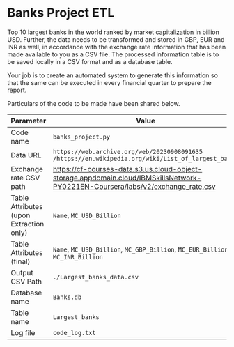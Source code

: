 # Banks Project ETL
Top 10 largest banks in the world ranked by market capitalization in billion USD. Further, the data needs to be transformed and stored in GBP, EUR and INR as well, in accordance with the exchange rate information that has been made available to you as a CSV file. The processed information table is to be saved locally in a CSV format and as a database table.

Your job is to create an automated system to generate this information so that the same can be executed in every financial quarter to prepare the report.

Particulars of the code to be made have been shared below.

<table>
  <thead>
    <tr>
      <th>Parameter</th>
      <th>Value</th>
    </tr>
  </thead>
  <tbody>
    <tr>
      <td>Code name</td>
      <td>
        <code>banks_project.py</code>
      </td>
    </tr>
     <tr>
      <td>Data URL</td>
      <td>
        <code>https://web.archive.org/web/20230908091635 /https://en.wikipedia.org/wiki/List_of_largest_banks</code>
      </td>
    </tr>
     <tr>
      <td>Exchange rate CSV path</td>
      <td>
        <a href="https://cf-courses-data.s3.us.cloud-object-storage.appdomain.cloud/IBMSkillsNetwork-PY0221EN-Coursera/labs/v2/exchange_rate.csv">https://cf-courses-data.s3.us.cloud-object-storage.appdomain.cloud/IBMSkillsNetwork-PY0221EN-Coursera/labs/v2/exchange_rate.csv</a>
      </td>
    </tr>
     <tr>
      <td>Table Attributes (upon Extraction only)</td>
      <td>
        <code>Name</code>,
        <code>MC_USD_Billion</code>
      </td>
    </tr>
     <tr>
      <td>Table Attributes (final)</td>
      <td>
        <code>Name</code>,
        <code>MC_USD_Billion</code>,
        <code>MC_GBP_Billion</code>,
        <code>MC_EUR_Billion</code>,
        <code>MC_INR_Billion</code>
      </td>
    </tr>
     <tr>
      <td>Output CSV Path</td>
      <td>
        <code>./Largest_banks_data.csv</code>
      </td>
    </tr>
     <tr>
      <td>Database name</td>
      <td>
        <code>Banks.db</code>
      </td>
    </tr>
     <tr>
      <td>Table name</td>
      <td>
        <code>Largest_banks</code>
      </td>
    </tr>
     <tr>
      <td>Log file</td>
      <td>
        <code>code_log.txt</code>
      </td>
    </tr>
  </tbody>
</table>
